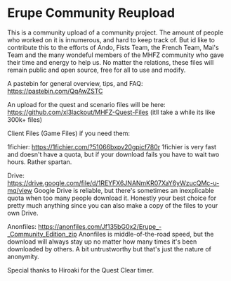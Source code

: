 # Erupe Community Reupload
 This is a community upload of a community project. The amount of people who worked on it is innumerous, and hard to keep track of. But id like to contribute this to the efforts of Ando, Fists Team, the French Team, Mai's Team and the many wondeful members of the MHFZ community who gave their time and energy to help us. No matter the relations, these files will remain public and open source, free for all to use and modify. 


A pastebin for general overview, tips, and FAQ: https://pastebin.com/QqAwZSTC

An upload for the quest and scenario files will be here: https://github.com/xl3lackout/MHFZ-Quest-Files
(itll take a while its like 300k+ files)

Client Files (Game Files) if you need them:

1fichier: https://1fichier.com/?51066bxpv20gpicf780r
1fichier is very fast and doesn't have a quota, but if your download fails you have to wait two hours. Rather spartan.
 
Drive: https://drive.google.com/file/d/1REYFX6JNANmKR07XaY6yWzucQMc-u-mq/view
Google Drive is reliable, but there's sometimes an inexplicable quota when too many people download it. Honestly your best choice for pretty much anything since you can also make a copy of the files to your own Drive.
 
Anonfiles: https://anonfiles.com/Jf135bG0x2/Erupe_-_Community_Edition_zip
Anonfiles is middle-of-the-road speed, but the download will always stay up no matter how many times it's been downloaded by others. A bit untrustworthy but that's just the nature of anonymity.

Special thanks to Hiroaki for the Quest Clear timer.
